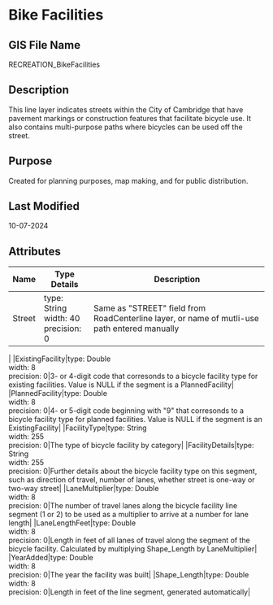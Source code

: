 # Bike Facilities
## GIS File Name
RECREATION_BikeFacilities
## Description
<DIV STYLE="text-align:Left;"><DIV><DIV><P><SPAN>This line layer indicates streets within the City of Cambridge that have pavement markings or construction features that facilitate bicycle use. It also contains multi-purpose paths where bicycles can be used off the street.</SPAN></P></DIV></DIV></DIV>

## Purpose
Created for planning purposes, map making, and for public distribution.
## Last Modified
10-07-2024
## Attributes
|Name|Type Details|Description|
|----|------------|-----------|
|Street|type: String<br/>width: 40<br/>precision: 0|Same as "STREET" field from RoadCenterline layer, or name of mutli-use path entered manually
|
|ExistingFacility|type: Double<br/>width: 8<br/>precision: 0|3- or 4-digit code that corresonds to a bicycle facility type for existing facilities.  Value is NULL if the segment is a PlannedFacility|
|PlannedFacility|type: Double<br/>width: 8<br/>precision: 0|4- or 5-digit code beginning with "9" that corresonds to a bicycle facility type for planned facilities.  Value is NULL if the segment is an ExistingFacility|
|FacilityType|type: String<br/>width: 255<br/>precision: 0|The type of bicycle facility by category|
|FacilityDetails|type: String<br/>width: 255<br/>precision: 0|Further details about the bicycle facility type on this segment, such as direction of travel, number of lanes, whether street is one-way or two-way street|
|LaneMultiplier|type: Double<br/>width: 8<br/>precision: 0|The number of travel lanes along the bicycle facility line segment (1 or 2) to be used as a multiplier to arrive at a number for lane length|
|LaneLengthFeet|type: Double<br/>width: 8<br/>precision: 0|Length in feet of all lanes of travel along the segment of the bicycle facility.  Calculated by multiplying  Shape_Length by LaneMultiplier|
|YearAdded|type: Double<br/>width: 8<br/>precision: 0|The year the facility was built|
|Shape_Length|type: Double<br/>width: 8<br/>precision: 0|Length in feet of the line segment, generated automatically|
